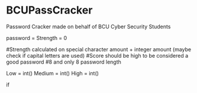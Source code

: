 # BCUPassCracker
Password Cracker made on behalf of BCU Cyber Security Students

password = 
Strength = 0

#Strength calculated on special character amount + integer amount (maybe check if capital letters are used)
#Score should be high to be considered a good password
#8 and only 8 password length

Low = int()
Medium = int()
High = int()

if

